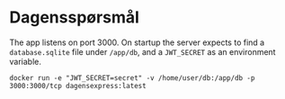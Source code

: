 # Dagensspørsmål

The app listens on port 3000. On startup the server expects to find a `database.sqlite` file under `/app/db`, and a `JWT_SECRET` as an environment variable.

`docker run -e "JWT_SECRET=secret" -v /home/user/db:/app/db -p 3000:3000/tcp dagensexpress:latest`
